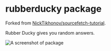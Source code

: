 # rubberducky package

Forked from [NickTikhonov/sourcefetch-tutorial](https://github.com/NickTikhonov/sourcefetch-tutorial).

Rubber Ducky gives you random answers.

![A screenshot of package](http://g.recordit.co/7y0xxWy0lF.gif)
